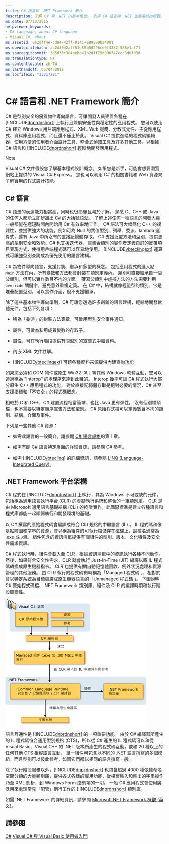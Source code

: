 ```yaml
---
title: C# 語言和 .NET Framework 簡介
description: 了解 C# 與 .NET 的基本概念。 取得 C# 語言與 .NET 生態系統的概觀。
ms.date: 07/20/2015
helpviewer_keywords:
- C# language, about C# language
- Visual C#, about
ms.assetid: 0a2dff4e-cd84-42ff-8141-e89889b24081
ms.openlocfilehash: ab2d3042aff51e85b50296ce6f4382f588e1af71
ms.sourcegitcommit: 3d5d33f384eeba41b2dff79d096f47ccc8d8f03d
ms.translationtype: HT
ms.contentlocale: zh-TW
ms.lasthandoff: 05/04/2018
ms.locfileid: "33217281"
---
```

# <a name="introduction-to-the-c-language-and-the-net-framework"></a>C# 語言和 .NET Framework 簡介
C# 是型別安全的優質物件導向語言，可讓開發人員建置各種在 [!INCLUDE[dnprdnshort](~/includes/dnprdnshort-md.md)] 上執行且兼俱安全性與穩定性的應用程式。 您可以使用 C# 建立 Windows 用戶端應用程式、XML Web 服務、分散式元件、主從應用程式、資料庫應用程式，而且還不僅止於此。 Visual C# 提供進階的程式碼編輯器、使用方便的使用者介面設計工具、整合式偵錯工具及許多其他工具，以根據 C# 語言和 [!INCLUDE[dnprdnshort](~/includes/dnprdnshort-md.md)] 輕鬆地開發應用程式。  
  
> [!NOTE]
> Visual C# 文件假設您了解基本程式設計概念。 如果您是新手，可能會想要瀏覽網站上提供的 Visual C# Express。 您也可以利用 C# 的相關書籍和 Web 資源來了解實用的程式設計技能。  
  
## <a name="c-language"></a>C# 語言  
 C# 語法的表達能力相當高，同時也很簡單且易於了解。 熟悉 C、C++ 或 Java 的任何人都能立即辨識出 C# 的大括號語法。 了解上述任何一種語言的開發人員一般都能在極短時間內開始用 C# 有效率地工作。 C# 語法可大幅簡化 C++ 的複雜性，並提供強大的功能，例如可為 Null 的實值型別、列舉、委派、lambda 運算式，還有 Java 中所沒有的直接記憶體存取。 C# 支援泛型方法和型別，提供更高的型別安全和效能。C# 也支援迭代器，讓集合類別的實作者定義自訂的反覆項目表現方式，使得用戶端程式碼可以容易地使用。 [!INCLUDE[vbteclinqext](~/includes/vbteclinqext-md.md)] 運算式可讓強型別查詢成為優先使用的語言建構。  
  
 C# 為物件導向語言，支援封裝、繼承和多型的概念。 包括應用程式的進入點 `Main` 方法在內，所有變數和方法都會封裝在類別定義內。 類別可直接繼承自一個父類別，但可以實作數目不拘的介面。 覆寫父類別中虛擬方法的方法需要利用 `override` 關鍵字，避免意外重複定義。 在 C# 中，結構就像輕量型的類別。它是堆疊配置型別，可以實作介面，但不支援繼承。  
  
 除了這些基本物件導向準則，C# 可讓您透過許多創新的語言建構，輕鬆地開發軟體元件，包括下列各項︰  
  
-   稱為「委派」的封裝方法簽章，可啟用型別安全事件通知。  
  
-   屬性，可做為私用成員變數的存取子。  
  
-   屬性，可在執行階段提供有關型別的宣告式中繼資料。  
  
-   內嵌 XML 文件註解。  
  
-   [!INCLUDE[vbteclinqext](~/includes/vbteclinqext-md.md)] 可跨各種資料來源提供內建查詢功能。  
  
 如果您必須和 COM 物件或原生 Win32 DLL 等其他 Windows 軟體互動，您可以透過稱為 "Interop" 的處理序來達到此目的。 Interop 幾乎可讓 C# 程式執行大部分原生 C++ 應用程式的功能。 對於直接記憶體存取是絕對必要的情況，C# 甚至支援指標和「不安全」的程式碼概念。  
  
 相較於 C 和 C++，C# 建置流程相當簡單，也比 Java 更有彈性。 沒有個別標頭檔，也不需要以特定順序宣告方法和型別。 C# 原始程式檔可以定義數目不拘的類別、結構、介面及事件。  
  
 下列是一些其他 C# 資源：  
  
-   如需此語言的一般簡介，請參閱 [C# 語言規格](../../csharp/language-reference/language-specification/index.md)的第 1 章。  
  
-   如需有關 C# 語言特定層面的詳細資訊，請參閱 [C# 參考](../../csharp/language-reference/index.md)。  
  
-   如需 [!INCLUDE[vbteclinq](~/includes/vbteclinq-md.md)] 的詳細資訊，請參閱 [LINQ (Language-Integrated Query)](../programming-guide/concepts/linq/index.md)。  

## <a name="net-framework-platform-architecture"></a>.NET Framework 平台架構  
 C# 程式在 [!INCLUDE[dnprdnshort](~/includes/dnprdnshort-md.md)] 上執行，其為 Windows 不可或缺的元件，包括稱為通用語言執行平台 (CLR) 的虛擬執行系統和整合的一組類別庫。 CLR 是由 Microsoft 通用語言基礎結構 (CLI) 的商業實作，此國際標準是建立各種語言和程式庫都能一起順暢執行和開發環境的基礎。  
  
 以 C# 撰寫的原始程式碼會編譯成符合 CLI 規格的中繼語言 (IL) 。 IL 程式碼和像是點陣圖和字串的資源，會以稱為組件的可執行檔儲存在磁碟上，副檔名通常為 .exe 或 .dll。 組件包含的資訊清單提供有關組件的型別、版本、文化特性及安全性需求資訊。  
  
 C# 程式執行時，組件會載入至 CLR，根據資訊清單中的資訊執行各種不同動作。 然後，如果符合安全性需求，CLR 就會執行 Just-In-Time (JIT) 編譯以將 IL 程式碼轉換成原生機器指令。 CLR 也提供有關自動記憶體回收、例外狀況處理和資源管理的其他服務。 由 CLR 執行的程式碼有時稱為「Managed 程式碼 」，相對於會以特定系統為目標編譯成原生機器語言的「Unmanaged 程式碼 」。 下圖說明 C# 原始程式碼檔、.NET Framework 類別庫、組件及 CLR 的編譯時期和執行階段關聯性。  
  
 ![從 C&#35; 原始程式碼到機器執行](../../csharp/getting-started/media/netarchitecture.png "NETarchitecture")  
  
 語言互通性是 [!INCLUDE[dnprdnshort](~/includes/dnprdnshort-md.md)] 的一項重要功能。 由於 C# 編譯器所產生的 IL 程式碼符合通用型別規格 (CTS)，所以從 C# 產生的 IL 程式碼可以和從 Visual Basic、Visual C++ 的 .NET 版本所產生的程式碼互動，或和 20 種以上的任何其他 CTS 相容語言互動。 單一組件可包含以不同的 .NET 語言撰寫的多個模組，而且型別可以彼此參考，如同它們都以相同的語言撰寫一般。  
  
 除了執行階段服務以外，[!INCLUDE[dnprdnshort](~/includes/dnprdnshort-md.md)] 也包含超過 4000 種依據命名空間分類的大量類別庫，提供各式各樣的實用功能，從檔案輸入和輸出的字串操作乃至 XML 剖析，到 Windows Form 控制項的一切。 一般 C# 應用程式會使用廣泛用來處理常見「配管」例行工作的 [!INCLUDE[dnprdnshort](~/includes/dnprdnshort-md.md)] 類別庫。  
  
 如需 .NET Framework 的詳細資訊，請參閱 [Microsoft.NET Framework 概觀 (英文)](../../framework/get-started/overview.md)。  
  
## <a name="see-also"></a>請參閱  
 [C#](../../csharp/index.md) [Visual C# 與 Visual Basic 使用者入門](/visualstudio/ide/getting-started-with-visual-csharp-and-visual-basic)
